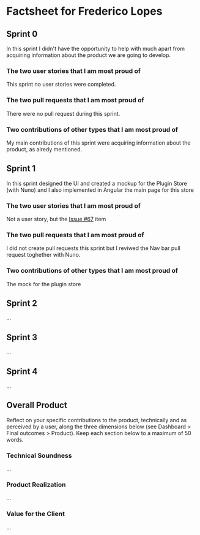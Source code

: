 # Factsheet for Frederico Lopes

## Sprint 0

In this sprint I didn't have the opportunity to help with much apart from acquiring information about the product we are going to develop.


### The two user stories that I am most proud of

This sprint no user stories were completed.


### The two pull requests that I am most proud of

There were no pull request during this sprint.

### Two contributions of other types that I am most proud of

My main contributions of this sprint were acquiring information about the product, as alredy mentioned.



## Sprint 1

In this sprint designed the UI and created a mockup for the Plugin Store (with Nuno) and I also implemented in Angular the main page for this store

### The two user stories that I am most proud of

Not a user story, but the [Issue #67](https://github.com/FEUP-MEIC-DS-2023-1MEIC08/VAXPRED/issues/67) item

### The two pull requests that I am most proud of

I did not create pull requests this sprint but I reviwed the Nav bar pull request toghether with Nuno.

### Two contributions of other types that I am most proud of

The mock for the plugin store


## Sprint 2

...


## Sprint 3

...


## Sprint 4

...


## Overall Product

Reflect on your specific contributions to the product, technically and as perceived by a user, along the three dimensions below (see Dashboard > Final outcomes > Product). Keep each section below to a maximum of 50 words.


### Technical Soundness

...


### Product Realization

...


### Value for the Client

...
